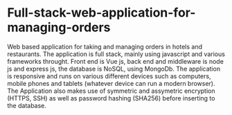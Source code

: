 # Full-stack-web-application-for-managing-orders

Web based application for taking and managing orders in hotels and restaurants. The application is full stack, mainly using javascript and various frameworks 
throught. Front end is Vue js, back end and middleware is node js and express js, the database is NoSQL, using MongoDb. The application is responsive and runs on 
various different devices such as computers, mobile phones and tablets (whatever device can run a modern browser). The Application also makes use of symmetric 
and assymetric encryption (HTTPS, SSH) as well as password hashing (SHA256) before inserting to the database.
